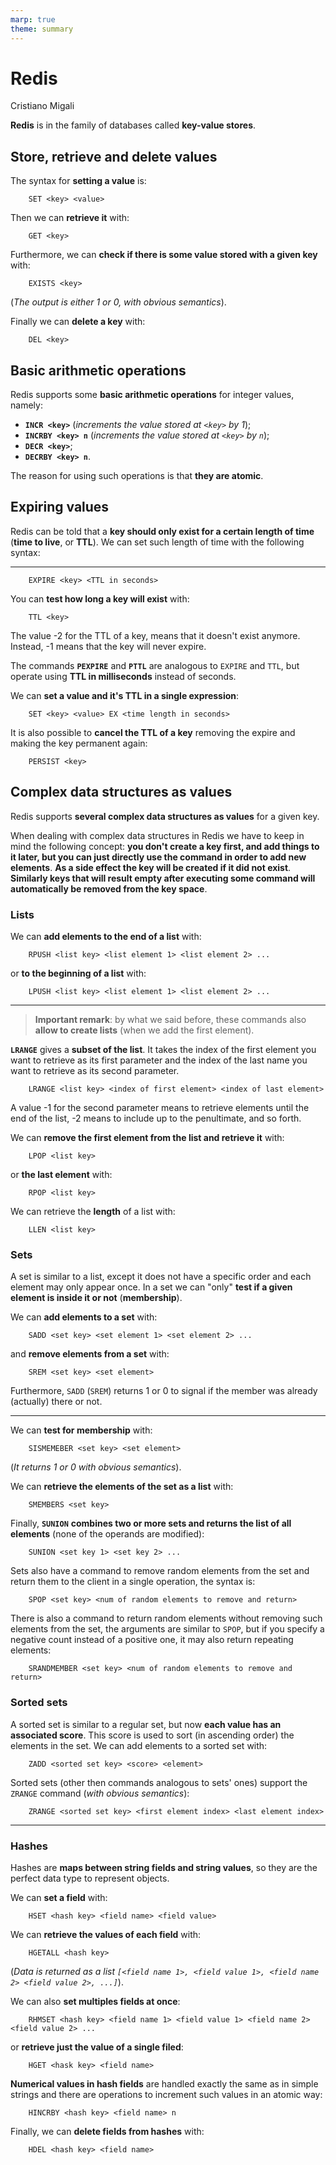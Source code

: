 ```yaml
---
marp: true
theme: summary
---
```

# Redis

<div class="author">

Cristiano Migali

</div>

**Redis** is in the family of databases called **key-value stores**.

## Store, retrieve and delete values

The syntax for **setting a value** is:

<div class="algorithm">

```
    SET <key> <value>
```

</div>

Then we can **retrieve it** with: 

<div class="algorithm">

```
    GET <key>
```

</div>

Furthermore, we can **check if there is some value stored with a given key** with:

<div class="algorithm">

```
    EXISTS <key>
```

</div>

(_The output is either 1 or 0, with obvious semantics_).

Finally we can **delete a key** with:

<div class="algorithm">

```
    DEL <key>
```

</div>

## Basic arithmetic operations

Redis supports some **basic arithmetic operations** for integer values, namely:
- **`INCR <key>`** (_increments the value stored at `<key>` by 1_);
- **`INCRBY <key> n`** (_increments the value stored at `<key>` by `n`_);
- **`DECR <key>`**;
- **`DECRBY <key> n`**.

The reason for using such operations is that **they are atomic**.

## Expiring values

Redis can be told that a **key should only exist for a certain length of time** (**time to live**, or **TTL**). We can set such length of time with the following syntax:

---

<div class="algorithm">

```
    EXPIRE <key> <TTL in seconds>
```

</div>

You can **test how long a key will exist** with:

<div class="algorithm">

```
    TTL <key>
```

</div>

The value -2 for the TTL of a key, means that it doesn't exist anymore. Instead, -1 means that the key will never expire.

The commands **`PEXPIRE`** and **`PTTL`** are analogous to `EXPIRE` and `TTL`, but operate using **TTL in milliseconds** instead of seconds.

We can **set a value and it's TTL in a single expression**:

<div class="algorithm">

```
    SET <key> <value> EX <time length in seconds>
```

</div>

It is also possible to **cancel the TTL of a key** removing the expire and making the key permanent again:

<div class="algorithm">

```
    PERSIST <key>
```

</div>

## Complex data structures as values

Redis supports **several complex data structures as values** for a given key.

When dealing with complex data structures in Redis we have to keep in mind the following concept: **you don't create a key first, and add things to it later, but you can just directly use the command in order to add new elements**. **As a side effect the key will be created if it did not exist**. **Similarly keys that will result empty  after executing some command will automatically be removed from the key space**.

### Lists

We can **add elements to the end of a  list** with:

<div class="algorithm">

```
    RPUSH <list key> <list element 1> <list element 2> ...
```

</div>

or **to the beginning of a list** with:

<div class="algorithm">

```
    LPUSH <list key> <list element 1> <list element 2> ...
```

</div>

---

> **Important remark**: by what we said before, these commands also **allow to create lists** (when we add the first element).

**`LRANGE`** gives a **subset of the list**. It takes the index of the first element you want to retrieve as its first parameter and the index of the last name you want to retrieve as its second parameter.

<div class="algorithm">

```
    LRANGE <list key> <index of first element> <index of last element>
```

</div>

A value -1 for the second parameter means to retrieve elements until the end of the list, -2 means to include up to the penultimate, and so forth.

We can **remove the first element from the list and retrieve it** with:

<div class="algorithm">

```
    LPOP <list key>
```

</div>

or **the last element** with:

<div class="algorithm">

```
    RPOP <list key>
```

</div>

We can retrieve the **length** of a list with:

<div class="algorithm">

```
    LLEN <list key>
```

</div>

### Sets

A set is similar to a list, except it does not have a specific order and each element may only appear once. In a set we can "only" **test if a given element is inside it or not** (**membership**).

We can **add elements to a set** with:

<div class="algorithm">

```
    SADD <set key> <set element 1> <set element 2> ...
```

</div>

and **remove elements from a set** with:

<div class="algorithm">

```
    SREM <set key> <set element>
```

</div>

Furthermore, `SADD` (`SREM`) returns 1 or 0 to signal if the member was already (actually) there or not.

---

We can **test for membership** with:

<div class="algorithm">

```
    SISMEMEBER <set key> <set element>
```

</div>

(_It returns 1 or 0 with obvious semantics_).

We can **retrieve the elements of the set as a list** with:

<div class="algorithm">

```
    SMEMBERS <set key>
```

</div>

Finally, **`SUNION`** **combines two or more sets and returns the list of all elements** (none of the operands are modified):

<div class="algorithm">

```
    SUNION <set key 1> <set key 2> ...
```

</div>

Sets also have a command to remove random elements from the set and return them to the client in a single operation, the syntax is:

<div class="algorithm">

```
    SPOP <set key> <num of random elements to remove and return>
```

</div>

There is also a command to return random elements without removing such elements from the set, the arguments are similar to `SPOP`, but if you specify a negative count instead of a positive one, it may also return repeating elements:

<div class="algorithm">

```
    SRANDMEMBER <set key> <num of random elements to remove and return>
```

</div>

### Sorted sets

A sorted set is similar to a regular set, but now **each value has an associated score**. This score is used to sort (in ascending order) the elements in the set.
We can add elements to a sorted set with:

<div class="algorithm">

```
    ZADD <sorted set key> <score> <element>
```

</div>

Sorted sets (other then commands analogous to sets' ones) support the `ZRANGE` command (_with obvious semantics_):

<div class="algorithm">

```
    ZRANGE <sorted set key> <first element index> <last element index>
```

</div>

---

### Hashes

Hashes are **maps between string fields and string values**, so they are the perfect data type to represent objects.

We can **set a field** with:

<div class="algorithm">

```
    HSET <hash key> <field name> <field value>
```

</div>

We can **retrieve the values of each field** with:

<div class="algorithm">

```
    HGETALL <hash key>
```

</div>

(_Data is returned as a list `[<field name 1>, <field value 1>, <field name 2> <field value 2>, ...]`_).

We can also **set multiples fields at once**:

<div class="algorithm">

```
    RHMSET <hash key> <field name 1> <field value 1> <field name 2> <field value 2> ...
```

</div>

or **retrieve just the value of a single filed**:

<div class="algorithm">

```
    HGET <hask key> <field name>
```

</div>

**Numerical values in hash fields** are handled exactly the same as in simple strings and there are operations to increment such values in an atomic way:

<div class="algorithm">

```
    HINCRBY <hash key> <field name> n
```

</div>

Finally, we can **delete fields from hashes** with:

<div class="algorithm">

```
    HDEL <hash key> <field name>
```

</div>
